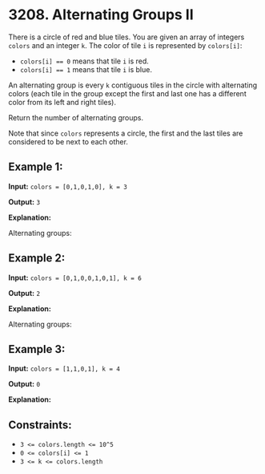 # 3208. Alternating Groups II

There is a circle of red and blue tiles. You are given an array of integers `colors` and an integer `k`. The color of tile `i` is represented by `colors[i]`:

- `colors[i] == 0` means that tile `i` is red.
- `colors[i] == 1` means that tile `i` is blue.

An alternating group is every `k` contiguous tiles in the circle with alternating colors (each tile in the group except the first and last one has a different color from its left and right tiles).

Return the number of alternating groups.

Note that since `colors` represents a circle, the first and the last tiles are considered to be next to each other.

## Example 1:

**Input:** `colors = [0,1,0,1,0], k = 3`

**Output:** `3`

**Explanation:**

Alternating groups:

## Example 2:

**Input:** `colors = [0,1,0,0,1,0,1], k = 6`

**Output:** `2`

**Explanation:**

Alternating groups:

## Example 3:

**Input:** `colors = [1,1,0,1], k = 4`

**Output:** `0`

**Explanation:**

## Constraints:

- `3 <= colors.length <= 10^5`
- `0 <= colors[i] <= 1`
- `3 <= k <= colors.length`
